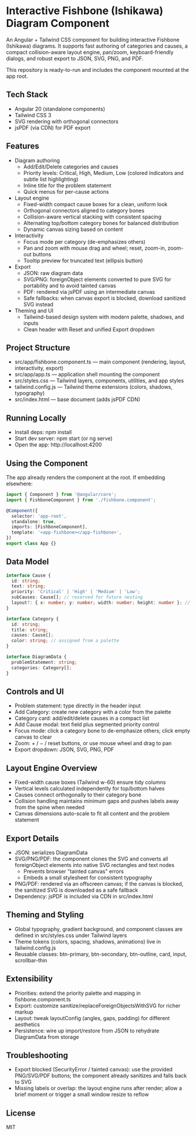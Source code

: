 # Interactive Fishbone (Ishikawa) Diagram Component

An Angular + Tailwind CSS component for building interactive Fishbone (Ishikawa) diagrams. It supports fast authoring of categories and causes, a compact collision-aware layout engine, pan/zoom, keyboard-friendly dialogs, and robust export to JSON, SVG, PNG, and PDF.

This repository is ready-to-run and includes the component mounted at the app root.

## Tech Stack
- Angular 20 (standalone components)
- Tailwind CSS 3
- SVG rendering with orthogonal connectors
- jsPDF (via CDN) for PDF export

## Features
- Diagram authoring
  - Add/Edit/Delete categories and causes
  - Priority levels: Critical, High, Medium, Low (colored indicators and subtle list highlighting)
  - Inline title for the problem statement
  - Quick menus for per-cause actions
- Layout engine
  - Fixed-width compact cause boxes for a clean, uniform look
  - Orthogonal connectors aligned to category bones
  - Collision-aware vertical stacking with consistent spacing
  - Alternating top/bottom category bones for balanced distribution
  - Dynamic canvas sizing based on content
- Interactivity
  - Focus mode per category (de-emphasizes others)
  - Pan and zoom with mouse drag and wheel; reset, zoom-in, zoom-out buttons
  - Tooltip preview for truncated text (ellipsis button)
- Export
  - JSON: raw diagram data
  - SVG/PNG: foreignObject elements converted to pure SVG for portability and to avoid tainted canvas
  - PDF: rendered via jsPDF using an intermediate canvas
  - Safe fallbacks: when canvas export is blocked, download sanitized SVG instead
- Theming and UI
  - Tailwind-based design system with modern palette, shadows, and inputs
  - Clean header with Reset and unified Export dropdown

## Project Structure
- src/app/fishbone.component.ts — main component (rendering, layout, interactivity, export)
- src/app/app.ts — application shell mounting the component
- src/styles.css — Tailwind layers, components, utilities, and app styles
- tailwind.config.js — Tailwind theme extensions (colors, shadows, typography)
- src/index.html — base document (adds jsPDF CDN)

## Running Locally
- Install deps: npm install
- Start dev server: npm start (or ng serve)
- Open the app: http://localhost:4200

## Using the Component
The app already renders the component at the root. If embedding elsewhere:

```ts
import { Component } from '@angular/core';
import { FishboneComponent } from './fishbone.component';

@Component({
  selector: 'app-root',
  standalone: true,
  imports: [FishboneComponent],
  template: '<app-fishbone></app-fishbone>',
})
export class App {}
```

## Data Model
```ts
interface Cause {
  id: string;
  text: string;
  priority: 'Critical' | 'High' | 'Medium' | 'Low';
  subCauses: Cause[]; // reserved for future nesting
  layout?: { x: number; y: number; width: number; height: number }; // computed
}

interface Category {
  id: string;
  title: string;
  causes: Cause[];
  color: string; // assigned from a palette
}

interface DiagramData {
  problemStatement: string;
  categories: Category[];
}
```

## Controls and UI
- Problem statement: type directly in the header input
- Add Category: create new category with a color from the palette
- Category card: add/edit/delete causes in a compact list
- Add Cause modal: text field plus segmented priority control
- Focus mode: click a category bone to de-emphasize others; click empty canvas to clear
- Zoom: + / − / reset buttons, or use mouse wheel and drag to pan
- Export dropdown: JSON, SVG, PNG, PDF

## Layout Engine Overview
- Fixed-width cause boxes (Tailwind w-60) ensure tidy columns
- Vertical levels calculated independently for top/bottom halves
- Causes connect orthogonally to their category bone
- Collision handling maintains minimum gaps and pushes labels away from the spine when needed
- Canvas dimensions auto-scale to fit all content and the problem statement

## Export Details
- JSON: serializes DiagramData
- SVG/PNG/PDF: the component clones the SVG and converts all foreignObject elements into native SVG rectangles and text nodes
  - Prevents browser "tainted canvas" errors
  - Embeds a small stylesheet for consistent typography
- PNG/PDF: rendered via an offscreen canvas; if the canvas is blocked, the sanitized SVG is downloaded as a safe fallback
- Dependency: jsPDF is included via CDN in src/index.html

## Theming and Styling
- Global typography, gradient background, and component classes are defined in src/styles.css under Tailwind layers
- Theme tokens (colors, spacing, shadows, animations) live in tailwind.config.js
- Reusable classes: btn-primary, btn-secondary, btn-outline, card, input, scrollbar-thin

## Extensibility
- Priorities: extend the priority palette and mapping in fishbone.component.ts
- Export: customize sanitize/replaceForeignObjectsWithSVG for richer markup
- Layout: tweak layoutConfig (angles, gaps, padding) for different aesthetics
- Persistence: wire up import/restore from JSON to rehydrate DiagramData from storage

## Troubleshooting
- Export blocked (SecurityError / tainted canvas): use the provided PNG/SVG/PDF buttons; the component already sanitizes and falls back to SVG
- Missing labels or overlap: the layout engine runs after render; allow a brief moment or trigger a small window resize to reflow

## License
MIT
